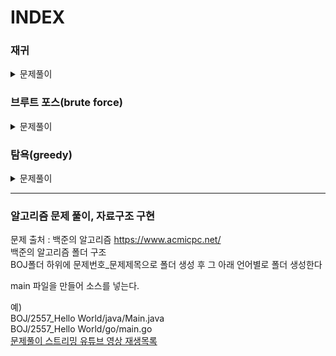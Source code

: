# INDEX

### 재귀
<details markdown="1">
<summary>문제풀이</summary>

[[백준] 10872번 팩토리얼](https://unhosted.tistory.com/46)  
[[백준] 10870번 피보나치 수 5](https://unhosted.tistory.com/48)  
[[백준] 10870번 피보나치 수 5](https://unhosted.tistory.com/48)  
</details>

### 브루트 포스(brute force)
<details markdown="1">
<summary>문제풀이</summary>

[[백준] 2798번 블랙잭](https://unhosted.tistory.com/52)  
[[백준] 2231번 분해합](https://unhosted.tistory.com/58)  
</details>

### 탐욕(greedy) 
<details markdown="1">
<summary>문제풀이</summary>

[[백준] 11047번 동전 0](https://unhosted.tistory.com/53)  
[[백준] 1931번 회의실배정](https://unhosted.tistory.com/54)  
[[백준] 11399번 ATM](https://unhosted.tistory.com/56)  
[[백준] 1541번 잃어버린 괄호](https://unhosted.tistory.com/57)  
</details>

-------------

### 알고리즘 문제 풀이, 자료구조 구현  
문제 출처 : 백준의 알고리즘 https://www.acmicpc.net/  
백준의 알고리즘 폴더 구조  
BOJ폴더 하위에 문제번호_문제제목으로 폴더 생성 후 그 아래 언어별로 폴더 생성한다  

main 파일을 만들어 소스를 넣는다.  

예)  
BOJ/2557_Hello World/java/Main.java  
BOJ/2557_Hello World/go/main.go  
[문제풀이 스트리밍 유튜브 영상 재생목록](https://www.youtube.com/watch?v=k25_2ExhYfs&list=PLkgj-h1OBMYqWrxeQ2LOzpnRSIOlJDP_V&ab_channel=%EC%B5%9C%EB%B3%91%EC%9A%B1)
